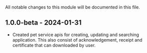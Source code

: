 
All notable changes to this module will be documented in this file.

## 1.0.0-beta - 2024-01-31

- Created pet service apis for creating, updating and searching application. This also consist of acknowledgement, receipt and certificate that can downloaded by user.
